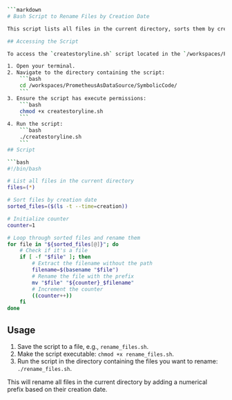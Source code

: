 ```bash
```markdown
# Bash Script to Rename Files by Creation Date

This script lists all files in the current directory, sorts them by creation date, and renames them with a numerical prefix.

## Accessing the Script

To access the `createstoryline.sh` script located in the `/workspaces/PrometheusAsDataSource/SymbolicCode/` directory, follow these steps:

1. Open your terminal.
2. Navigate to the directory containing the script:
    ```bash
    cd /workspaces/PrometheusAsDataSource/SymbolicCode/
    ```
3. Ensure the script has execute permissions:
    ```bash
    chmod +x createstoryline.sh
    ```
4. Run the script:
    ```bash
    ./createstoryline.sh
    ```
## Script

```bash
#!/bin/bash

# List all files in the current directory
files=(*)

# Sort files by creation date
sorted_files=($(ls -t --time=creation))

# Initialize counter
counter=1

# Loop through sorted files and rename them
for file in "${sorted_files[@]}"; do
    # Check if it's a file
    if [ -f "$file" ]; then
        # Extract the filename without the path
        filename=$(basename "$file")
        # Rename the file with the prefix
        mv "$file" "${counter}_$filename"
        # Increment the counter
        ((counter++))
    fi
done
```

## Usage

1. Save the script to a file, e.g., `rename_files.sh`.
2. Make the script executable: `chmod +x rename_files.sh`.
3. Run the script in the directory containing the files you want to rename: `./rename_files.sh`.

This will rename all files in the current directory by adding a numerical prefix based on their creation date.
```